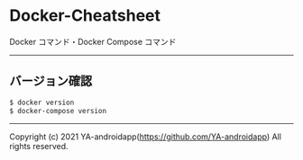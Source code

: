 # Docker-Cheatsheet

Docker コマンド・Docker Compose コマンド

---

## バージョン確認

```bash
$ docker version
$ docker-compose version
```

---

Copyright (c) 2021 YA-androidapp(https://github.com/YA-androidapp) All rights reserved.

